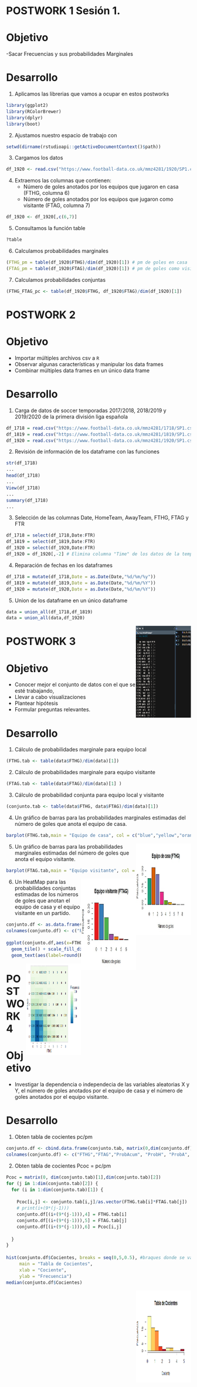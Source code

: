 # POSTWORK 1 Sesión 1.

# Objetivo

 -Sacar Frecuencias y sus probabilidades Marginales

# Desarrollo

 1. Aplicamos las librerias que vamos a ocupar en estos postworks

```R
library(ggplot2)
library(RColorBrewer)
library(dplyr)
library(boot)
```

 2. Ajustamos nuestro espacio de trabajo con

```R
setwd(dirname(rstudioapi::getActiveDocumentContext()$path))
```

 3. Cargamos los datos

 ```R
df_1920 <- read.csv("https://www.football-data.co.uk/mmz4281/1920/SP1.csv")
```

 4. Extraemos las columnas que contienen:
    - Número de goles anotados por los equipos que jugaron en casa (FTHG, columna 6) 
    - Número de goles anotados por los equipos que jugaron como visitante (FTAG, columna 7)
 ```R
df_1920 <- df_1920[,c(6,7)]
```

  5. Consultamos la función table

```R
?table
```
 
 6. Calculamos probabilidades marginales

```R
(FTHG_pm = table(df_1920$FTHG)/dim(df_1920)[1]) # pm de goles en casa
(FTAG_pm = table(df_1920$FTAG)/dim(df_1920)[1]) # pm de goles como visitante
```

 7. Calculamos probabilidades conjuntas

```R
(FTHG_FTAG_pc <- table(df_1920$FTHG, df_1920$FTAG)/dim(df_1920)[1]) 
```


# POSTWORK 2

# Objetivo 
- Importar múltiples archivos csv a `R`
- Observar algunas características y manipular los data frames
- Combinar múltiples data frames en un único data frame

# Desarrollo

 1. Carga de datos de soccer temporadas 2017/2018, 2018/2019 y 2019/2020 de la primera división liga española
```R
df_1718 = read.csv("https://www.football-data.co.uk/mmz4281/1718/SP1.csv")
df_1819 = read.csv("https://www.football-data.co.uk/mmz4281/1819/SP1.csv")
df_1920 = read.csv("https://www.football-data.co.uk/mmz4281/1920/SP1.csv")
```

 2. Revisión de información de los dataframe con las funciones

```R
str(df_1718)
...
head(df_1718)
...
View(df_1718)
...
summary(df_1718)
...
```

 3. Selección de las columnas Date, HomeTeam, AwayTeam, FTHG, FTAG y FTR
```R
df_1718 = select(df_1718,Date:FTR)
df_1819 = select(df_1819,Date:FTR)
df_1920 = select(df_1920,Date:FTR)
df_1920 = df_1920[,-2] # Elimina columna "Time" de los datos de la temporad 2019/2020
```
 4. Reparación de fechas en los dataframes
```R
df_1718 = mutate(df_1718,Date = as.Date(Date,"%d/%m/%y"))
df_1819 = mutate(df_1819,Date = as.Date(Date,"%d/%m/%Y"))
df_1920 = mutate(df_1920,Date = as.Date(Date,"%d/%m/%Y"))
```

 5. Union de los dataframe en un único dataframe
```R
data = union_all(df_1718,df_1819)
data = union_all(data,df_1920)
```
<img src="imagenes/001.PNG" align="right" height="250" width="150">


# POSTWORK 3

# Objetivo 
- Conocer mejor el conjunto de datos con el que se esté trabajando, 
- Llevar a cabo visualizaciones
- Plantear hipótesis 
- Formular preguntas relevantes.  

# Desarrollo

 1. Cálculo de probabilidades marginale para equipo local
 ```R
(FTHG.tab <- table(data$FTHG)/dim(data)[1])
```

 2. Cálculo de probabilidades marginale para equipo visitante
```R
(FTAG.tab <- table(data$FTAG)/dim(data)[1] )
```

 3. Cálculo de probabilidad conjunta para equipo local y visitante
```R
(conjunto.tab <- table(data$FTHG, data$FTAG)/dim(data)[1])
```
 4. Un gráfico de barras para las probabilidades marginales estimadas del número de goles que anota el equipo de casa.
```R
barplot(FTHG.tab,main = "Equipo de casa", col = c("blue","yellow","orange","green"))
```

<img src="imagenes/goles_FTHG.jpeg" align="right" height="250" width="150">

 5. Un gráfico de barras para las probabilidades marginales estimadas del número de goles que anota el equipo visitante.
```R
barplot(FTAG.tab,main = "Equipo visitante", col = c("purple","orange","blue","pink"))
```

<img src="imagenes/goles_FTAG.jpeg" align="right" height="250" width="150">

 6. Un HeatMap para las probabilidades conjuntas estimadas de los números de goles que anotan el equipo de casa y el equipo visitante en un partido.

```R
conjunto.df <- as.data.frame(conjunto.tab)
colnames(conjunto.df) <- c("FTHG","FTAG","Frecuencia")

ggplot(conjunto.df,aes(x=FTHG,y=FTAG, fill=Frecuencia)) +
  geom_tile() + scale_fill_distiller(palette="GnBu",trans = 'reverse',direction=-1)+
  geom_text(aes(label=round(Frecuencia,3)), size=3)
```

<img src="imagenes/Heatmap.PNG" align="right" height="250" width="150">


# POSTWORK 4

# Objetivo

- Investigar la dependencia o independecia de las variables aleatorias X y Y, el número de goles anotados por el equipo de casa y el número de goles anotados por el equipo visitante.

# Desarrollo
 1. Obten tabla de cocientes pc/pm

```R
conjunto.df <- cbind.data.frame(conjunto.tab, matrix(0,dim(conjunto.df)[1], dim(conjunto.df)[2] ) )
colnames(conjunto.df) <- c("FTHG","FTAG","ProbAcum", "ProbH", "ProbA", "Cocientes")
```

 2. Obten tabla de cocientes Pcoc = pc/pm
```R
Pcoc = matrix(0, dim(conjunto.tab)[1],dim(conjunto.tab)[2])
for (j in 1:dim(conjunto.tab)[2]) {
  for (i in 1:dim(conjunto.tab)[1]) {
    
    Pcoc[i,j] <- conjunto.tab[i,j]/as.vector(FTHG.tab[i]*FTAG.tab[j])
    # print(i+(9*(j-1)))
    conjunto.df[(i+(9*(j-1))),4] = FTHG.tab[i]
    conjunto.df[(i+(9*(j-1))),5] = FTAG.tab[j]
    conjunto.df[(i+(9*(j-1))),6] = Pcoc[i,j]
    
  }
}

hist(conjunto.df$Cocientes, breaks = seq(0,5,0.5), #braques donde se va partieno
     main = "Tabla de Cocientes",
     xlab = "Cociente",
     ylab = "Frecuencia")
median(conjunto.df$Cocientes)
```
<img src="imagenes/TablaCocientes.png" align="right" height="250" width="150">